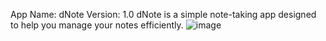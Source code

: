 App Name: dNote
Version: 1.0
dNote is a simple note-taking app designed to help you manage your notes efficiently.
![image](https://github.com/denny24s/dNote/assets/95887087/c7937260-06c5-4579-bebc-e4ff90853d76)

